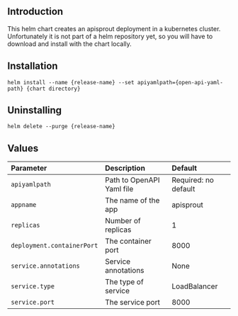 ## Introduction

This helm chart creates an apisprout deployment in a kubernetes cluster. Unfortunately it is not part of a helm repository yet, so you will have to download and install with the chart locally.


## Installation

```
helm install --name {release-name} --set apiyamlpath={open-api-yaml-path} {chart directory}
```

## Uninstalling

```
helm delete --purge {release-name}
```

## Values

| Parameter                  | Description               | Default              |
|:---------------------------|:--------------------------|:---------------------|
| `apiyamlpath`              | Path to OpenAPI Yaml file | Required: no default |
| `appname`                  | The name of the app       | apisprout            |
| `replicas`                 | Number of replicas        | 1                    |
| `deployment.containerPort` | The container port        | 8000                 |
| `service.annotations`      | Service annotations       | None                 |
| `service.type`             | The type of service       | LoadBalancer         |
| `service.port`             | The service port          | 8000                 |


